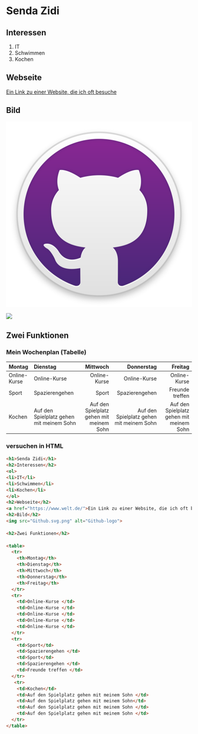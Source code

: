 # Senda Zidi

## Interessen

1. IT 
2. Schwimmen
3. Kochen

## Webseite

[Ein Link zu einer Website, die ich oft besuche](https://www.welt.de/)

## Bild
![](Github.svg.png)

![](https://www.google.com/url?sa=i&url=https%3A%2F%2Fwww.applivery.com%2Fmacos-app-catalog%2Fgithub-desktop-app-for-macos%2F&psig=AOvVaw2nFb_TutV_C1xEByCg8EBW&ust=1732976652557000&source=images&cd=vfe&opi=89978449&ved=0CBQQjRxqFwoTCKio4affgYoDFQAAAAAdAAAAABAE)


## Zwei Funktionen

### Mein Wochenplan (Tabelle)

| Montag    | Dienstag       | Mittwoch | Donnerstag | Freitag |
|:--------|:-------------|-------------:|--------------:|-----------------:|
| Online-Kurse   | Online-Kurse     |          Online-Kurse  |           Online-Kurse  |            Online-Kurse  |
| Sport  | Spazierengehen |        Sport|         Spazierengehen |           Freunde treffen |
| Kochen   |       Auf den Spielplatz gehen mit meinem Sohn   |    Auf den Spielplatz gehen mit meinem Sohn |  Auf den Spielplatz gehen mit meinem Sohn|  Auf den Spielplatz gehen mit meinem Sohn | Kochen

### versuchen in HTML 

```HTML
<h1>Senda Zidi</h1>
<h2>Interessen</h2>
<ol>
<li>IT</li>
<li>Schwimmen</li>
<li>Kochen</li>
</ol>
<h2>Webseite</h2>
<a href="https://www.welt.de/">Ein Link zu einer Website, die ich oft besuche</a>
<h2>Bild</h2>
<img src="Github.svg.png" alt="Github-logo">

<h2>Zwei Funktionen</h2>

<table>
  <tr>
    <th>Montag</th>
    <th>Dienstag</th>
    <th>Mittwoch</th>
    <th>Donnerstag</th>
    <th>Freitag</th>
  </tr>
  <tr>
    <td>Online-Kurse </td>
    <td>Online-Kurse </td>
    <td>Online-Kurse </td>
    <td>Online-Kurse </td>
    <td>Online-Kurse </td>
  </tr>
  <tr>
    <td>Sport</td>
    <td>Spazierengehen </td>
    <td>Sport</td>
    <td>Spazierengehen </td>
    <td>Freunde treffen </td>
  </tr>
   <tr>
    <td>Kochen</td>
    <td>Auf den Spielplatz gehen mit meinem Sohn </td>
    <td>Auf den Spielplatz gehen mit meinem Sohn</td>
    <td>Auf den Spielplatz gehen mit meinem Sohn </td>
    <td>Auf den Spielplatz gehen mit meinem Sohn </td>
  </tr>
</table>


```
